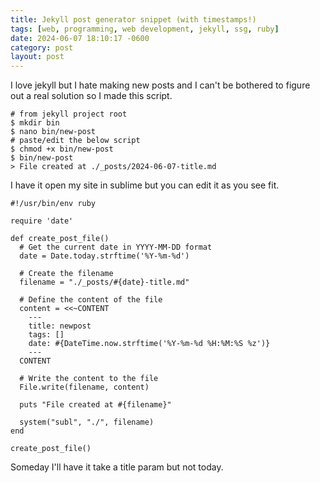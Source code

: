 ```yaml
---
title: Jekyll post generator snippet (with timestamps!)
tags: [web, programming, web development, jekyll, ssg, ruby]
date: 2024-06-07 18:10:17 -0600
category: post
layout: post
---
```

I love jekyll but I hate making new posts and I can't be bothered to figure out a real solution so I made this script.

```
# from jekyll project root
$ mkdir bin
$ nano bin/new-post
# paste/edit the below script
$ chmod +x bin/new-post
$ bin/new-post
> File created at ./_posts/2024-06-07-title.md
```

I have it open my site in sublime but you can edit it as you see fit.

```
#!/usr/bin/env ruby

require 'date'

def create_post_file()
  # Get the current date in YYYY-MM-DD format
  date = Date.today.strftime('%Y-%m-%d')
  
  # Create the filename
  filename = "./_posts/#{date}-title.md"
  
  # Define the content of the file
  content = <<~CONTENT
    ---
    title: newpost
    tags: []
    date: #{DateTime.now.strftime('%Y-%m-%d %H:%M:%S %z')}
    ---
  CONTENT

  # Write the content to the file
  File.write(filename, content)
  
  puts "File created at #{filename}"

  system("subl", "./", filename)
end

create_post_file()

```

Someday I'll have it take a title param but not today.

